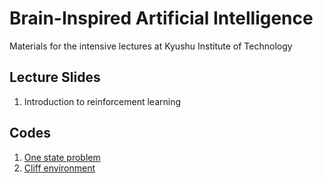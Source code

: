 # Brain-Inspired Artificial Intelligence
Materials for the intensive lectures at Kyushu Institute of Technology

## Lecture Slides
1. Introduction to reinforcement learning

## Codes
1. [One state problem](https://colab.research.google.com/github/uchibe/BIAI/blob/master/notebooks/One_state_problem.ipynb)
2. [Cliff environment](https://colab.research.google.com/github/uchibe/BIAI/blob/master/notebooks/Cliff_environment.ipynb)
